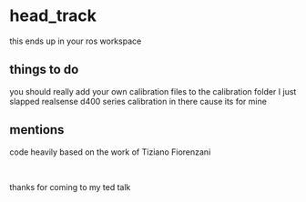 <h1>head_track</h1>

this ends up in your ros workspace

<h2>things to do</h2>

you should really add your own calibration files to the calibration folder I just slapped realsense d400 series calibration in there cause its for mine

<h2>mentions</h2>

code heavily based on the work of  Tiziano Fiorenzani


<br />


thanks for coming to my ted talk
